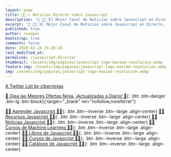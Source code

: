 ```yaml
---
layout: page
title: 👩‍🚀 ▷ Noticias Directo sobre Javascript
description: '📰 👩‍🚀 El Mejor Canal de Noticias sobre Javascript en Directo, las mejores Cuentas de Twitter y Personas relacionadas con el Lenguaje de Programación Javascript'
excerpt: '📰 👩‍🚀 El Mejor Canal de Noticias sobre Javascript en Directo, las mejores Cuentas de Twitter y Personas relacionadas con el Lenguaje de Programación Javascript'
published: true
author: rosepac
bootstrap: true
comments: false
date: 2020-02-28 15:20:18
last_modified_at: 
permalink: /javascript-directo/
thumbnail: /assets/img/paginas/javascript-logo-maxima-resolucion.webp
feature-img: /assets/img/paginas/javascript-logo-maxima-resolucion.webp
img: /assets/img/paginas/javascript-logo-maxima-resolucion.webp
---
```


<a class="twitter-timeline" data-lang="es" data-theme="light" href="https://twitter.com/i/lists/897262127232299010?ref_src=twsrc%5Etfw">A Twitter List by ciberninjas</a> <script async src="https://platform.twitter.com/widgets.js" charset="utf-8"></script>

[🎁 Ojea las Mejores Ofertas Ninja, ¡Actualizadas a Diario! 🛒](https://www.amazon.es/shop/cibercursos "Los Mejores Chollos de Amazon, Ofertas Flash, Black Monday y Amazon Prime Day"){: .btn .btn-danger .btn-lg .btn-block}{:target="_blank" rel="nofollow,noreferrer"}

[👩‍🚀 Aprender Javascript 👩‍🚀](/javascript/){: .btn .btn--inverse .btn--large .align-center}
[👩‍🚀 Recursos Javascript 👩‍🚀](/javascript-recursos/){: .btn .btn--inverse .btn--large .align-center}
[👩‍🚀 Noticias Javascript 👩‍🚀](/javascript-directo/#page-title){: .btn .btn--inverse .btn--large .align-center}
[👩‍🚀 Cursos de Machine Learning 👩‍🚀](https://ouo.io/QSlgGQ){: .btn .btn--inverse .btn--large .align-center}
[👩‍🚀 Libros de Javascript 👩‍🚀](https://kutt.it/javascript-libros){: .btn .btn--inverse .btn--large .align-center}
[👩‍🚀 Cursos de Javascript 👩‍🚀](https://kutt.it/javascript-cursos){: .btn .btn--inverse .btn--large .align-center}
[👩‍🚀 Catálogo de Javascript 👩‍🚀](/libros/#javascript){: .btn .btn--inverse .btn--large .align-center}
